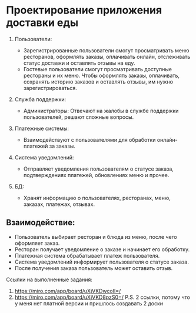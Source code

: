 # Проектирование приложения доставки еды

1. Пользователи:
   * Зарегистрированные пользователи смогут просматривать меню ресторанов, оформлять заказы, оплачивать онлайн, отслеживать статус доставки и оставлять отзывы на еду.
   * Гостевые пользователи смогут просматривать доступные рестораны и их меню. Чтобы оформлять заказы, оплачивать, сохранять историю заказов и оставлять отзывы, им нужно зарегистрироваться.

2. Служба поддержки:
   * Администраторы: Отвечают на жалобы в службе поддержки пользователей, решают сложные вопросы.

3. Платежные системы:
   * Взаимодействуют с пользователями для обработки онлайн-платежей за заказы.

4. Система уведомлений:
   * Отправляет уведомления пользователям о статусе заказа, подтверждениях платежей, обновлениях меню и прочее.

5. БД:
   * Хранят информацию о пользователях, ресторанах, меню, заказах, платежах, отзывах.

## Взаимодействие:
* Пользователь выбирает ресторан и блюда из меню, после чего оформляет заказ.
* Ресторан получает уведомление о заказе и начинает его обработку.
* Платежная система обрабатывает платеж пользователя.
* Система уведомлений информирует пользователя о статусе заказа.
* После получения заказа пользователь может оставить отзыв.

Ссылки на выполненные задания:
1) https://miro.com/app/board/uXjVKDwcoII=/
2) https://miro.com/app/board/uXjVKD8pzS0=/
P.S. 2 ссылки, потому что у меня нет платной версии и пришлось создавать 2 доски
